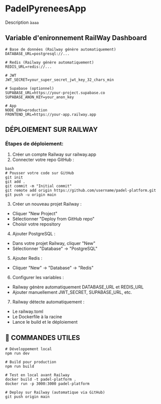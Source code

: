 # PadelPyreneesApp
Description
`àaaa`
## Variable d'enironnement RailWay Dashboard

```
# Base de données (Railway génère automatiquement)
DATABASE_URL=postgresql://...

# Redis (Railway génère automatiquement) 
REDIS_URL=redis://...

# JWT
JWT_SECRET=your_super_secret_jwt_key_32_chars_min

# Supabase (optionnel)
SUPABASE_URL=https://your-project.supabase.co
SUPABASE_ANON_KEY=your_anon_key

# App
NODE_ENV=production
FRONTEND_URL=https://your-app.railway.app
```

## DÉPLOIEMENT SUR RAILWAY
### Étapes de déploiement:

1. Créer un compte Railway sur railway.app
2. Connecter votre repo GitHub :
```
bash
# Pousser votre code sur GitHub
git init
git add .
git commit -m "Initial commit"
git remote add origin https://github.com/username/padel-platform.git
git push -u origin main
```

3. Créer un nouveau projet Railway :
- Cliquer "New Project"
- Sélectionner "Deploy from GitHub repo"
- Choisir votre repository


4. Ajouter PostgreSQL :
- Dans votre projet Railway, cliquer "New"
- Sélectionner "Database" → "PostgreSQL"

5. Ajouter Redis :
- Cliquer "New" → "Database" → "Redis"

6. Configurer les variables :
- Railway génère automatiquement DATABASE_URL et REDIS_URL
- Ajouter manuellement JWT_SECRET, SUPABASE_URL, etc.

7. Railway détecte automatiquement :
- Le railway.toml
- Le Dockerfile à la racine
- Lance le build et le déploiement

## 🚀 COMMANDES UTILES
```
# Développement local
npm run dev

# Build pour production
npm run build

# Test en local avant Railway
docker build -t padel-platform .
docker run -p 3000:3000 padel-platform

# Deploy sur Railway (automatique via GitHub)
git push origin main
```